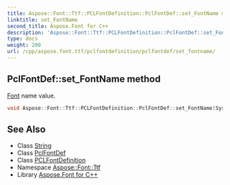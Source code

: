 ```yaml
---
title: Aspose::Font::Ttf::PCLFontDefinition::PclFontDef::set_FontName method
linktitle: set_FontName
second_title: Aspose.Font for C++
description: 'Aspose::Font::Ttf::PCLFontDefinition::PclFontDef::set_FontName method. Font name value in C++.'
type: docs
weight: 200
url: /cpp/aspose.font.ttf/pclfontdefinition/pclfontdef/set_fontname/
---
```

## PclFontDef::set_FontName method


[Font](../../../../aspose.font/font/) name value.

```cpp
void Aspose::Font::Ttf::PCLFontDefinition::PclFontDef::set_FontName(System::String value)
```

## See Also

* Class [String](../../../../system/string/)
* Class [PclFontDef](../)
* Class [PCLFontDefinition](../../)
* Namespace [Aspose::Font::Ttf](../../../)
* Library [Aspose.Font for C++](../../../../)
